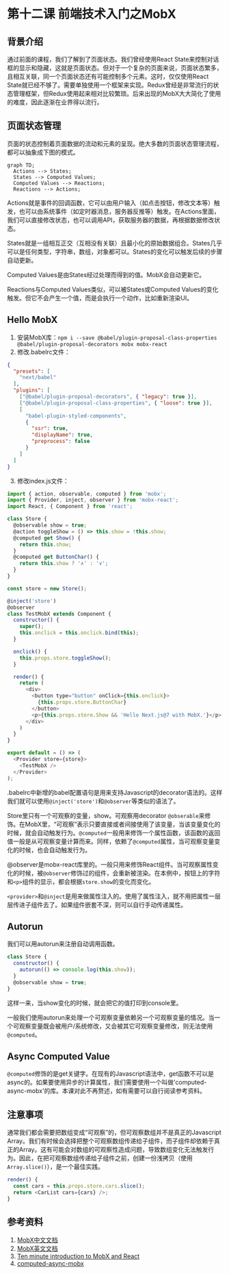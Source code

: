 # 第十二课 前端技术入门之MobX

## 背景介绍
通过前面的课程，我们了解到了页面状态。我们曾经使用React State来控制对话框的显示和隐藏，这就是页面状态。但对于一个复杂的页面来说，页面状态繁多，且相互关联，同一个页面状态还有可能控制多个元素。这时，仅仅使用React State就已经不够了。需要单独使用一个框架来实现。Redux曾经是非常流行的状态管理框架，但Redux使用起来相对比较繁琐。后来出现的MobX大大简化了使用的难度，因此逐渐在业界得以流行。

## 页面状态管理
页面的状态控制着页面数据的流动和元素的呈现。绝大多数的页面状态管理流程，都可以抽象成下图的模式。
```mermaid
graph TD;
  Actions --> States;
  States --> Computed Values;
  Computed Values --> Reactions;
  Reactions --> Actions;
```
Actions就是事件的回调函数，它可以由用户输入（如点击按钮，修改文本等）触发，也可以由系统事件（如定时器消息，服务器反推等）触发。在Actions里面，我们可以直接修改状态，也可以调用API，获取服务器的数据，再根据数据修改状态。

States就是一组相互正交（互相没有关联）且最小化的原始数据组合。States几乎可以是任何类型，字符串，数组，对象都可以。States的变化可以触发后续的步骤自动更新。

Computed Values是由States经过处理而得到的值。MobX会自动更新它。

Reactions与Computed Values类似，可以被States或Computed Values的变化触发。但它不会产生一个值，而是会执行一个动作，比如重新渲染UI。

## Hello MobX
1. 安装MobX库：`npm i --save @babel/plugin-proposal-class-properties @babel/plugin-proposal-decorators mobx mobx-react`
2. 修改.babelrc文件：
```json
{
  "presets": [
    "next/babel"
  ],
  "plugins": [
    ["@babel/plugin-proposal-decorators", { "legacy": true }],
    ["@babel/plugin-proposal-class-properties", { "loose": true }],
    [
      "babel-plugin-styled-components",
      {
        "ssr": true,
        "displayName": true,
        "preprocess": false
      }
    ]
  ]
}
```
3. 修改index.js文件：
```javascript
import { action, observable, computed } from 'mobx';
import { Provider, inject, observer } from 'mobx-react';
import React, { Component } from 'react';

class Store {
  @observable show = true;
  @action toggleShow = () => this.show = !this.show;
  @computed get Show() {
    return this.show;
  }
  @computed get ButtonChar() {
    return this.show ? '∧' : '∨';
  }
}

const store = new Store();

@inject('store')
@observer
class TestMobX extends Component {
  constructor() {
    super();
    this.onclick = this.onclick.bind(this);
  }

  onclick() {
    this.props.store.toggleShow();
  }

  render() {
    return (
      <div>
        <button type="button" onClick={this.onclick}>
          {this.props.store.ButtonChar}
        </button>
        <p>{this.props.store.Show && 'Hello Next.js@7 with MobX.'}</p>
      </div>
    )
  }
}

export default = () => (
  <Provider store={store}>
    <TestMobX />
  </Provider>
);
```
.babelrc中新增的babel配置语句是用来支持Javascript的decorator语法的。这样我们就可以使用`@inject('store')`和`@observer`等类似的语法了。

Store里只有一个可观察的变量，show。可观察用decorator `@obserable`来修饰。在MobX里，“可观察”表示只要直接或者间接使用了该变量，当该变量变化的时候，就会自动触发行为。`@computed`一般用来修饰一个属性函数，该函数的返回值一般是从可观察变量计算而来。同样，依赖了`@computed`属性，当可观察变量变化的时候，也会自动触发行为。

@observer是mobx-react库里的。一般只用来修饰React组件。当可观察属性变化的时候，被`@observer`修饰过的组件，会重新被渲染。在本例中，按钮上的字符和`<p>`组件的显示，都会根据`store.show`的变化而变化。

`<provider>`和`@inject`是用来做属性注入的。使用了属性注入，就不用把属性一层层传进子组件去了。如果组件嵌套不深，则可以自行手动传递属性。

## Autorun
我们可以用autorun来注册自动调用函数。
```javascript
class Store {
  constructor() {
    autorun(() => console.log(this.show));
  }
  @observable show = true;
}
```
这样一来，当show变化的时候，就会把它的值打印到console里。

一般我们使用autorun来处理一个可观察变量依赖另一个可观察变量的情况。当一个可观察变量既会被用户/系统修改，又会被其它可观察变量修改，则无法使用`@computed`。

## Async Computed Value
`@computed`修饰的是get关键字。在现有的Javascript语法中，get函数不可以是async的。如果要使用异步的计算属性，我们需要使用一个叫做'computed-async-mobx'的库。本课对此不再赘述，如有需要可以自行阅读参考资料。

## 注意事项
通常我们都会需要把数组变成“可观察”的，但可观察数组并不是真正的Javascript Array。我们有时候会选择把整个可观察数组传递给子组件，而子组件却依赖于真正的Array。这有可能会对数组的可观察性造成问题，导致数组变化无法触发行为。因此，在把可观察数组传递给子组件之前，创建一份浅拷贝（使用`Array.slice()`），是一个最佳实践。
```javascript
render() {
  const cars = this.props.store.cars.slice();
  return <CarList cars={cars} />;
}
```
## 参考资料
1. [MobX中文文档](https://cn.mobx.js.org/)
1. [MobX英文文档](https://mobx.js.org/)
1. [Ten minute introduction to MobX and React](https://mobx.js.org/getting-started.html)
1. [computed-async-mobx](https://github.com/danielearwicker/computed-async-mobx/)

